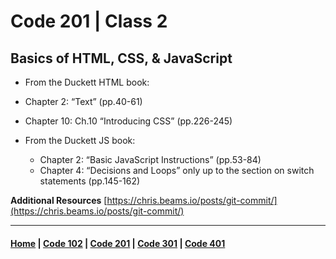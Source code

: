 # Code 201 | Class 2

## Basics of HTML, CSS, & JavaScript

 - From the Duckett HTML book:
  - Chapter 2: “Text” (pp.40-61)
  - Chapter 10: Ch.10 “Introducing CSS” (pp.226-245)

- From the Duckett JS book:
  - Chapter 2: “Basic JavaScript Instructions” (pp.53-84)
  - Chapter 4: “Decisions and Loops” only up to the section on switch statements (pp.145-162)

**Additional Resources**
[https://chris.beams.io/posts/git-commit/](https://chris.beams.io/posts/git-commit/)



***

#### [Home](README.md) | [Code 102](102.md) | [Code 201](201.md) | [Code 301](301.md) | [Code 401](401.md)